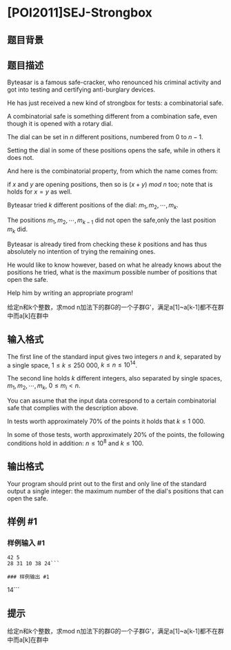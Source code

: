 # [POI2011]SEJ-Strongbox

## 题目背景



## 题目描述

Byteasar is a famous safe-cracker, who renounced his criminal activity and    got into testing and certifying anti-burglary devices.

He has just received a new kind of strongbox for tests: a combinatorial safe.

A combinatorial safe is something different from a combination safe,    even though it is opened with a rotary dial.

The dial can be set in $n$ different positions, numbered from 0 to $n-1$.

Setting the dial in some of these positions opens the safe, while in others it does not.

And here is the combinatorial property, from which the name comes from:

if $x$ and $y$ are opening positions, then so is $(x+y)\ mod\ n$ too;    note that is holds for $x=y$ as well.

Byteasar tried $k$ different positions of the dial: $m_1,m_2,\cdots,m_k$.

The positions $m_1,m_2,\cdots,m_{k-1}$ did not open the safe,only the last position $m_k$ did.

Byteasar is already tired from checking these $k$ positions and has thus    absolutely no intention of trying the remaining ones.

He would like to know however, based on what he already knows about the    positions he tried, what is the maximum possible number of positions that    open the safe.

Help him by writing an appropriate program!

给定n和k个整数，求mod n加法下的群G的一个子群G'，满足a[1]~a[k-1]都不在群中而a[k]在群中


## 输入格式

The first line of the standard input gives two integers $n$ and $k$,      separated by a single space, $1\le k\le 250\ 000$, $k\le n\le 10^{14}$.

The second line holds $k$ different integers, also separated by single      spaces, $m_1,m_2,\cdots,m_k$, $0\le m_i<n$.

You can assume that the input data correspond to a certain combinatorial      safe that complies with the description above.

In tests worth approximately 70% of the points it holds that $k\le 1\ 000$.

In some of those tests, worth approximately 20% of the points,      the following conditions hold in addition: $n\le 10^8$ and $k\le 100$.


## 输出格式

Your program should print out to the first and only line of the standard output a single integer: the maximum number of the dial's positions that can open the safe.


## 样例 #1

### 样例输入 #1
```
42 5
28 31 10 38 24```

### 样例输出 #1

```
14```

## 提示

给定n和k个整数，求mod n加法下的群G的一个子群G'，满足a[1]~a[k-1]都不在群中而a[k]在群中

